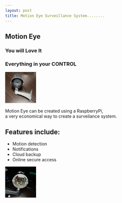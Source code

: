 ```yaml
---
layout: post
title: Motion Eye Surveillance System........
---
```

## Motion Eye
### You will Love It
### Everything in your CONTROL

<img src = "https://github.com/immortalkrazy/immortalkrazy.github.io/blob/master/images/ME01.jpg" width=100>

Motion Eye can be created using a RaspberryPi,<br>
a very economical way to create a surveilance system.

## Features include:

- Motion detection
- Notifications
- Cloud backup
- Online secure access

<img src = "https://github.com/immortalkrazy/immortalkrazy.github.io/blob/master/images/ME02.jpg" width=100>
